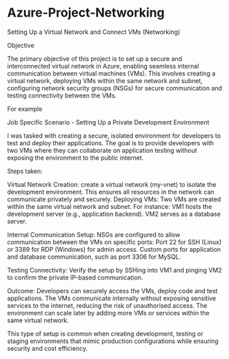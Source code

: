 # Azure-Project-Networking
Setting Up a Virtual Network and Connect VMs (Networking)

Objective

The primary objective of this project is to set up a secure and interconnected virtual network in Azure, enabling seamless internal communication between virtual machines (VMs). This involves creating a virtual network, deploying VMs within the same network and subnet, configuring network security groups (NSGs) for secure communication and testing connectivity between the VMs.

For example

Job Specific Scenario - Setting Up a Private Development Environment

I was tasked with creating a secure, isolated environment for developers to test and deploy their applications. The goal is to provide developers with two VMs where they can collaborate on application testing without exposing the environment to the public internet.

Steps taken:

Virtual Network Creation: create a virtual network (my-vnet) to isolate the development environment. This ensures all resources in the network can communicate privately and securely.
Deploying VMs: Two VMs are created within the same virtual network and subnet. For instance:
VM1 hosts the development server (e.g., application backend).
VM2 serves as a database server.

Internal Communication Setup:
NSGs are configured to allow communication between the VMs on specific ports:
Port 22 for SSH (Linux) or 3389 for RDP (Windows) for admin access.
Custom ports for application and database communication, such as port 3306 for MySQL.

Testing Connectivity: Verify the setup by SSHing into VM1 and pinging VM2 to confirm the private IP-based communication.

Outcome:
Developers can securely access the VMs, deploy code and test applications.
The VMs communicate internally without exposing sensitive services to the internet, reducing the risk of unauthorised access.
The environment can scale later by adding more VMs or services within the same virtual network.

This type of setup is common when creating development, testing or staging environments that mimic production configurations while ensuring security and cost efficiency.
